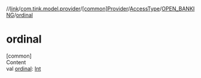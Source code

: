 //[link](../../../../index.md)/[com.tink.model.provider](../../../index.md)/[[common]Provider](../../index.md)/[AccessType](../index.md)/[OPEN_BANKING](index.md)/[ordinal](ordinal.md)



# ordinal  
[common]  
Content  
val [ordinal](ordinal.md): [Int](https://kotlinlang.org/api/latest/jvm/stdlib/kotlin/-int/index.html)  



